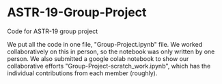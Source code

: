 # ASTR-19-Group-Project
Code for ASTR-19 group project

We put all the code in one file, "Group-Project.ipynb" file. We worked collaboratively on this in person, so the notebook was only written by one person. We also submitted a google colab notebook to show our collaborative efforts "Group-Project-scratch_work.ipynb", which has the individual contributions from each member (roughly). 
